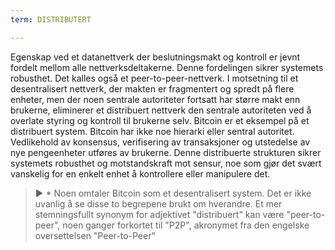 ```yaml
---
term: DISTRIBUTERT

---
```

Egenskap ved et datanettverk der beslutningsmakt og kontroll er jevnt fordelt mellom alle nettverksdeltakerne. Denne fordelingen sikrer systemets robusthet. Det kalles også et peer-to-peer-nettverk. I motsetning til et desentralisert nettverk, der makten er fragmentert og spredt på flere enheter, men der noen sentrale autoriteter fortsatt har større makt enn brukerne, eliminerer et distribuert nettverk den sentrale autoriteten ved å overlate styring og kontroll til brukerne selv. Bitcoin er et eksempel på et distribuert system. Bitcoin har ikke noe hierarki eller sentral autoritet. Vedlikehold av konsensus, verifisering av transaksjoner og utstedelse av nye pengeenheter utføres av brukerne. Denne distribuerte strukturen sikrer systemets robusthet og motstandskraft mot sensur, noe som gjør det svært vanskelig for en enkelt enhet å kontrollere eller manipulere det.

> ► * Noen omtaler Bitcoin som et desentralisert system. Det er ikke uvanlig å se disse to begrepene brukt om hverandre. Et mer stemningsfullt synonym for adjektivet "distribuert" kan være "peer-to-peer", noen ganger forkortet til "P2P", akronymet fra den engelske oversettelsen "Peer-to-Peer"